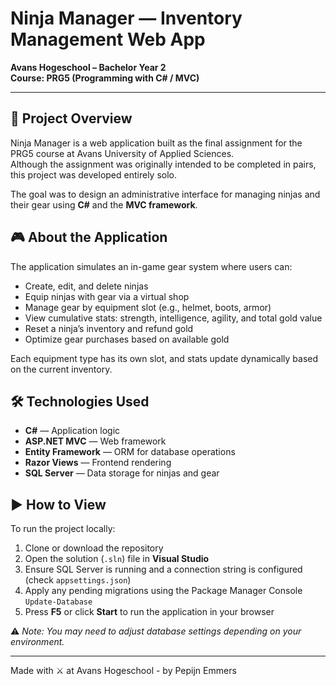 # Ninja Manager — Inventory Management Web App  
**Avans Hogeschool – Bachelor Year 2**  
**Course: PRG5 (Programming with C# / MVC)**

---

## 🥷 Project Overview  
Ninja Manager is a web application built as the final assignment for the PRG5 course at Avans University of Applied Sciences.  
Although the assignment was originally intended to be completed in pairs, this project was developed entirely solo.

The goal was to design an administrative interface for managing ninjas and their gear using **C#** and the **MVC framework**.

## 🎮 About the Application  
The application simulates an in-game gear system where users can:

- Create, edit, and delete ninjas  
- Equip ninjas with gear via a virtual shop  
- Manage gear by equipment slot (e.g., helmet, boots, armor)  
- View cumulative stats: strength, intelligence, agility, and total gold value  
- Reset a ninja’s inventory and refund gold  
- Optimize gear purchases based on available gold

Each equipment type has its own slot, and stats update dynamically based on the current inventory.

## 🛠️ Technologies Used  
- **C#** — Application logic  
- **ASP.NET MVC** — Web framework  
- **Entity Framework** — ORM for database operations  
- **Razor Views** — Frontend rendering  
- **SQL Server** — Data storage for ninjas and gear

## ▶️ How to View  
To run the project locally:

1. Clone or download the repository  
2. Open the solution (`.sln`) file in **Visual Studio**  
3. Ensure SQL Server is running and a connection string is configured (check `appsettings.json`)  
4. Apply any pending migrations using the Package Manager Console `Update-Database`
5. Press **F5** or click **Start** to run the application in your browser

⚠️ *Note: You may need to adjust database settings depending on your environment.*

---

Made with ⚔️ at Avans Hogeschool - by Pepijn Emmers
